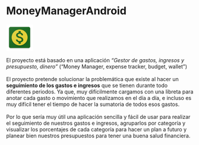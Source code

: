 # MoneyManagerAndroid

![Image alt text](app/src/main/res/mipmap-hdpi/ic_launcher.png "Money Manager")

El proyecto está basado en una aplicación *“Gestor de gastos, ingresos y presupuesto, dinero”* (“Money Manager, expense tracker, budget, wallet”)
<br>
<br>
El proyecto pretende solucionar la problemática que existe al hacer un **seguimiento de los gastos e ingresos** que se tienen durante todo diferentes periodos. Ya que, muy difícilmente cargamos con una libreta para anotar cada gasto o movimiento que realizamos en el día a día, e incluso es muy difícil tener el tiempo de hacer la sumatoria de todos esos gastos.
<br>
<br>
Por lo que sería muy útil una aplicación sencilla y fácil de usar para realizar el seguimiento de nuestros gastos e ingresos, agruparlos por categoría y visualizar los porcentajes de cada categoría para hacer un plan a futuro y planear bien nuestros presupuestos para tener una buena salud financiera.
